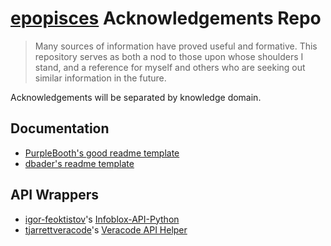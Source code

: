 # [epopisces](https://github.com/epopisces/) Acknowledgements Repo

> Many sources of information have proved useful and formative.  This repository serves as both a nod to those upon whose shoulders I stand, and a reference for myself and others who are seeking out similar information in the future.

Acknowledgements will be separated by knowledge domain.

## Documentation

* [PurpleBooth's good readme template](https://github.com/PurpleBooth/a-good-readme-template)
* [dbader's readme template](https://github.com/dbader/readme-template)

## API Wrappers

* [igor-feoktistov](https://github.com/igor-feoktistov)'s [Infoblox-API-Python](https://github.com/Infoblox-Development/Infoblox-API-Python)
* [tjarrettveracode](https://github.com/tjarrettveracode)'s [Veracode API Helper](https://github.com/tjarrettveracode/veracode-api-py/blob/master/veracode_api_py/apihelper.py)